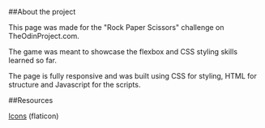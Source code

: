 ##About the project

This page was made for the "Rock Paper Scissors" challenge on TheOdinProject.com.

The game was meant to showcase the flexbox and CSS styling skills learned so far.

The page is fully responsive and was built using CSS for styling, HTML for structure and Javascript for the scripts.

##Resources

[Icons](https://www.flaticon.com) (flaticon)
